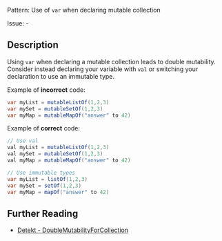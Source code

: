 Pattern: Use of `var` when declaring mutable collection

Issue: -

## Description

Using `var` when declaring a mutable collection leads to double mutability. Consider instead declaring your variable with `val` or switching your declaration to use an immutable type.

Example of **incorrect** code:

```java
var myList = mutableListOf(1,2,3)
var mySet = mutableSetOf(1,2,3)
var myMap = mutableMapOf("answer" to 42)
```

Example of **correct** code:

```java
// Use val
val myList = mutableListOf(1,2,3)
val mySet = mutableSetOf(1,2,3)
val myMap = mutableMapOf("answer" to 42)

// Use immutable types
var myList = listOf(1,2,3)
var mySet = setOf(1,2,3)
var myMap = mapOf("answer" to 42)
```

## Further Reading

* [Detekt - DoubleMutabilityForCollection](https://detekt.github.io/detekt/potential-bugs.html#doublemutabilityforcollection)